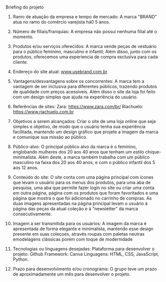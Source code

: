 Briefing do projeto


1. Ramo de atuação da empresa e tempo de mercado:
A marca "BRAND" atua no ramo do comércio varejista há0 5 anos.

2. Número de filiais/franquias:
A empresa não possui nenhuma filial até o momento.

3. Produtos e/ou serviços oferecidos:
A marca vende peças de vestuário para o público feminino, masculino e infantil;
Além disso, junto com os produtos, oferecemos uma experiencia de compra exclusiva para cada cliente.

4. Endereço do site atual:
www.usebrand.com.br

5. Vantagens/desvantagens sobre os concorrentes:
A marca tem a vantagem de ser inclusiva para diferentes públicos, trazendo produtos de qualidade com preços acessíveis.
Além disso o site da loja foi feito com um design simples que ajuda na experiência do usuário.

6. Referências de sites:
Zara: https://www.zara.com/br/
Riachuelo: https://www.riachuelo.com.br

7. Objetivos a serem alcançados:
Criar o site de uma loja online que seja simples e objetivo, de modo que o usuário tenha sua experiência facilitada,
mantendo um design gráfico que projete a imagem da marca e comunique sua missão ao público.

8. Público-alvo:
O principal público alvo da marca é o feminino, englobando mulheres dos 20 aos 40 anos que tenham um estilo chique-minimalista.
Além deste, a marca também trabalha com um público masculino na faixa dos 20 aos 40 anos, e com o público infantil dos 5 aos 12 anos.

9. Conteúdo do site:
O site conta com uma página principal com ícones que levam o usuário para os menus dos produtos, para uma aba de pesquisa,
uma aba que permite fazer login no site ou criar uma conta em outra página, página com os produtos que
foram favoritados e uma página que mostra o que foi adicionado no carrinho de compras.
As duas imagens apresentadas na página principal levam o usuário à página das peças da atual coleção
e à "newsletter" da marca consecutivamente.

10. Imagem a ser transmitida para os usuários:
A imagem da marca é apresentada de forma elegante e minimalista, mantendo esse design presente em suas coleçoes, através roupas com paletas
neutras emodelagens clássicas porém com toque de modernidade

11. Tecnologias ou linguagens desejadas:
Plataforma para desenvolver o projeto: Github
Framework: Canva
Linguagens: HTML, CSS, JavaScript, Python.

12. Prazo para desenvolvimento e/ou cronograma:
O grupo teve um prazo de aproximadamente um mês para desenvolver o projeto.
